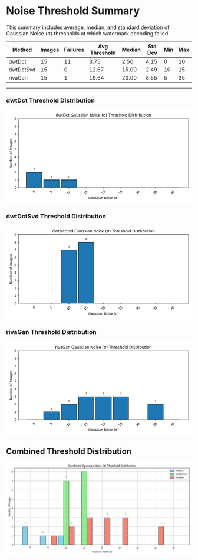 # Noise Threshold Summary

This summary includes average, median, and standard deviation of Gaussian Noise (σ) thresholds at which watermark decoding failed.

| Method | Images | Failures | Avg Threshold | Median | Std Dev | Min | Max |
|--------|--------|----------|----------------|--------|---------|-----|-----|
| dwtDct | 15 | 11 | 3.75 | 2.50 | 4.15 | 0 | 10 |
| dwtDctSvd | 15 | 0 | 12.67 | 15.00 | 2.49 | 10 | 15 |
| rivaGan | 15 | 1 | 19.64 | 20.00 | 8.55 | 5 | 35 |

---
### dwtDct Threshold Distribution
![dwtDct Bar Graph](dwtDct_threshold_bar.png)

### dwtDctSvd Threshold Distribution
![dwtDctSvd Bar Graph](dwtDctSvd_threshold_bar.png)

### rivaGan Threshold Distribution
![rivaGan Bar Graph](rivaGan_threshold_bar.png)

## Combined Threshold Distribution
![Combined Threshold Bar Graph](noise_combined_distribution.png)

